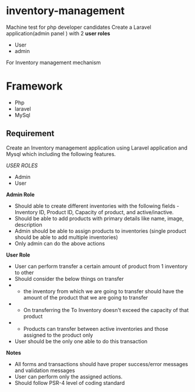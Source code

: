 # inventory-management
Machine test for php developer candidates
Create a Laravel application(admin panel ) with 2  **user roles** 
- User 
- admin

For Inventory management mechanism 

# Framework
- Php
- laravel
- MySql

## Requirement
Create an Inventory management application using  Laravel application and Mysql which including the following features.

*USER ROLES*
- Admin
- User

**Admin Role**
- Should able to create different inventories with the following fields - Inventory ID, Product ID, Capacity of product, and active/inactive.
- Should be able to add products with primary details like name, image, description
- Admin should be able to assign products to inventories (single product should be able to add multiple inventories)
- Only admin can do the above actions

**User Role**

- User can perform transfer a certain amount of product from 1 inventory to other
- Should consider the below things on transfer
- - the inventory from which we are going to transfer should have the amount of the product that we are going to transfer
- - On transferring the To Inventory doesn't exceed the capacity of that product
-  - Products can transfer between active inventories and those assigned to the product only 
- User should be the only one able to do this transaction

**Notes**
- All forms and transactions should have proper success/error messages and validation messages
- User can perform only the assigned actions.
- Should follow PSR-4 level of coding standard
